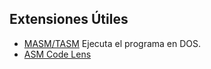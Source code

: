 ## Extensiones Útiles
- [MASM/TASM](https://marketplace.visualstudio.com/items?itemName=xsro.masm-tasm) Ejecuta el programa en DOS.
- [ASM Code Lens](https://marketplace.visualstudio.com/items?itemName=maziac.asm-code-lens)
